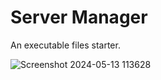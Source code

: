 # Server Manager

An executable files starter.

![Screenshot 2024-05-13 113628](https://github.com/yassenes/Server-Manager/assets/13525694/36a90f26-8b29-45d0-8e46-96c5bdf9d3e6)
